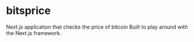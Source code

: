 # bitsprice
Next.js application that checks the price of bitcoin
Built to play around with the Next.js framework.
